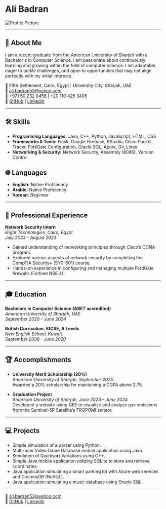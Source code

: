 # Ali Badran

![Profile Picture](https://www.github.com/aBadran0/profile_pic.jpg)

---

## 👋 About Me

I am a recent graduate from the American University of Sharjah with a Bachelor's in Computer Science. I am passionate about continuously learning and growing within the field of computer science. I am adaptable, eager to tackle challenges, and open to opportunities that may not align perfectly with my initial interests.

📍 Fifth Settlement, Cairo, Egypt | University City, Sharjah, UAE  
📧 ali.badran53@yahoo.com  
📱 +971 50 232 0456 | +20 110 425 3405  
🔗 [GitHub](https://github.com/aBadran0) | [LinkedIn](https://www.linkedin.com/in/ali-badran-2584b4223/)

---

## 🛠️ Skills

- **Programming Languages:** Java, C++, Python, JavaScript, HTML, CSS
- **Frameworks & Tools:** Flask, Google Firebase, RStudio, Cisco Packet Tracer, FortiGate Configuration, Oracle SQL, Azure, Git, Linux
- **Networking & Security:** Network Security, Assembly (8086), Version Control

## 🌐 Languages

- **English:** Native Proficiency
- **Arabic:** Native Proficiency
- **Korean:** Beginner

---

## 🏢 Professional Experience

**Network Security Intern**  
*iEight Technologies, Cairo, Egypt*  
*July 2023 - August 2023*  

- Gained understanding of networking principles through Cisco’s CCNA program.
- Explored various aspects of network security by completing the CompTIA Security+ (SY0-601) course.
- Hands-on experience in configuring and managing multiple FortiGate firewalls (Fortinet NSE 4).

---

## 🎓 Education

**Bachelors in Computer Science (ABET accredited)**  
*American University of Sharjah, UAE*  
*September 2020 – June 2024*

**British Curriculum, IGCSE, A Levels**  
*New English School, Kuwait*  
*September 2008 - June 2020*

---

## 🏆 Accomplishments


- **University Merit Scholarship (20%)**  
  *American University of Sharjah, September 2020*  
  Awarded a 20% scholarship for maintaining a CGPA above 2.75.

- **Graduation Project**  
  *American University of Sharjah, June 2023 – June 2024*  
  Developed a website using GEE to visualize and analyze gas emissions from the Sentinel-5P Satellite’s TROPOMI sensor.

---

## 💻 Projects

- Simple simulation of a parser using Python.
- Multi-user Video Game Database mobile application using Java.
- Simulation of Quicksort Variations using C++.
- Simple Java mobile application utilizing SQLite to store and retrieve coordinates.
- Java application simulating a smart parking lot with Azure web services and CosmosDB (NoSQL).
- Java application simulating a music database using Oracle SQL.

---

📧 [ali.badran53@yahoo.com](mailto:ali.badran53@yahoo.com)  
🔗 [GitHub](https://github.com/aBadran0) | [LinkedIn](https://www.linkedin.com/in/ali-badran-2584b4223/)

